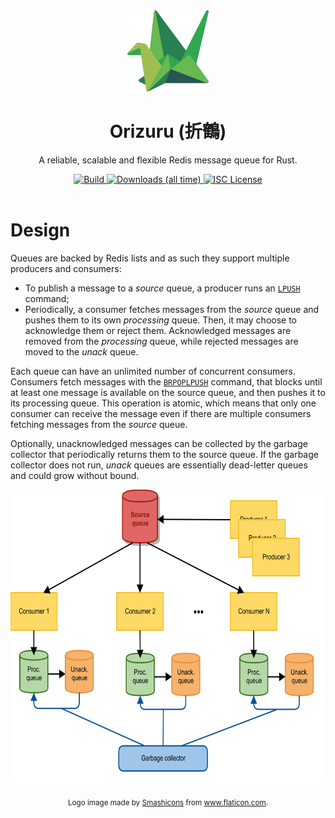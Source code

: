 <div align="center">
  <img alt="Orizuru logo" src="https://github.com/rubik/orizuru/raw/master/images/logo.png" height="130" />
</div>

<div align="center">
  <h1>Orizuru (折鶴)</h1>
  <p>A reliable, scalable and flexible Redis message queue for Rust.</p>
  <a href="https://travis-ci.org/rubik/orizuru">
    <img src="https://img.shields.io/travis/rubik/orizuru?style=for-the-badge" alt="Build">
  </a>
  <a href="https://crates.io/crates/orizuru">
   <img src="https://img.shields.io/crates/d/orizuru?style=for-the-badge" alt="Downloads (all time)">
  <a>
  <a href="https://github.com/rubik/orizuru/blob/master/LICENSE">
    <img src="https://img.shields.io/crates/l/orizuru?style=for-the-badge" alt="ISC License">
  </a>
  <br>
  <br>
</div>


# Design
Queues are backed by Redis lists and as such they support multiple producers
and consumers:

* To publish a message to a *source* queue, a producer runs an
  [`LPUSH`](https://redis.io/commands/lpush) command;
* Periodically, a consumer fetches messages from the *source* queue and pushes
  them to its own *processing* queue. Then, it may choose to acknowledge them
  or reject them. Acknowledged messages are removed from the *processing*
  queue, while rejected messages are moved to the *unack* queue.

Each queue can have an unlimited number of concurrent consumers.  Consumers
fetch messages with the [`BRPOPLPUSH`](https://redis.io/commands/brpoplpush)
command, that blocks until at least one message is available on the source
queue, and then pushes it to its processing queue. This operation is atomic,
which means that only one consumer can receive the message even if there are
multiple consumers fetching messages from the *source* queue.

Optionally, unacknowledged messages can be collected by the garbage collector
that periodically returns them to the source queue. If the garbage collector
does not run, *unack* queues are essentially dead-letter queues and could grow
without bound.

<p align="center">
  <img alt="Orizuru architecture" src="https://github.com/rubik/orizuru/raw/master/images/architecture.png" height="470" />
</p>


<p align="center"><sub>Logo image made by <a href="https://www.flaticon.com/authors/smashicons" title="Smashicons">Smashicons</a> from <a href="https://www.flaticon.com/" title="Flaticon">www.flaticon.com</a>.</p>
